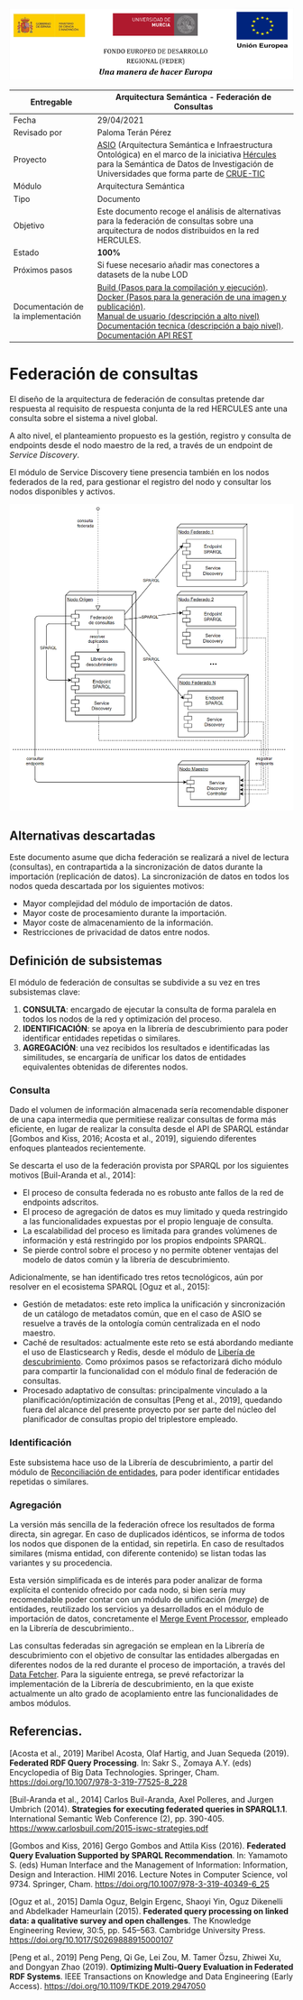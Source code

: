 ![](./images/logos_feder.png)

| Entregable                         | Arquitectura Semántica - Federación de Consultas             |
| ---------------------------------- | ------------------------------------------------------------ |
| Fecha                              | 29/04/2021                                                   |
| Revisado por                       | Paloma Terán Pérez                                           |
| Proyecto                           | [ASIO](https://www.um.es/web/hercules/proyectos/asio) (Arquitectura Semántica e Infraestructura Ontológica) en el marco de la iniciativa [Hércules](https://www.um.es/web/hercules/) para la Semántica de Datos de Investigación de Universidades que forma parte de [CRUE-TIC](https://www.crue.org/proyecto/hercules/) |
| Módulo                             | Arquitectura Semántica                                       |
| Tipo                               | Documento                                                    |
| Objetivo                           | Este documento recoge el análisis de alternativas para la federación de consultas sobre una arquitectura de nodos distribuidos en la red HERCULES. |
| Estado                             | **100%**                                                     |
| Próximos pasos                     | Si fuese necesario añadir mas conectores a datasets de la nube LOD |
| Documentación de la implementación | [Build (Pasos para la compilación y ejecución)](https://github.com/HerculesCRUE/ib-federation/blob/master/docs/build.md). <br>[Docker (Pasos para la generación de una imagen y publicación)](https://github.com/HerculesCRUE/ib-federation/blob/master/docs/docker.md). <br/>[Manual de usuario (descripción a alto nivel)](https://github.com/HerculesCRUE/ib-federation/blob/master/docs/manual_de_usuario.md)<br>[Documentación tecnica (descripción a bajo nivel)](https://github.com/HerculesCRUE/ib-federation/blob/master/docs/documentacion-tecnica.md).<br>[Documentación API REST](https://github.com/HerculesCRUE/ib-federation/blob/master/docs/documentacion_api_rest.md) |

# Federación de consultas

El diseño de la arquitectura de federación de consultas pretende dar respuesta al requisito de respuesta conjunta de la red HERCULES ante una consulta sobre el sistema a nivel global.

A alto nivel, el planteamiento propuesto es la gestión, registro y consulta de endpoints desde el nodo maestro de la red, a través de un endpoint de *Service Discovery*. 

El módulo de Service Discovery tiene presencia también en los nodos federados de la red, para gestionar el registro del nodo y consultar los nodos disponibles y activos.

![](./images/ASIO_Izertis_Federación_v2.png)

## Alternativas descartadas

Este documento asume que dicha federación se realizará a nivel de lectura (consultas), en contrapartida a la sincronización de datos durante la importación (replicación de datos). La sincronización de datos en todos los nodos queda descartada por los siguientes motivos:

- Mayor complejidad del módulo de importación de datos.
- Mayor coste de procesamiento durante la importación.
- Mayor coste de almacenamiento de la información.
- Restricciones de privacidad de datos entre nodos.

## Definición de subsistemas

El módulo de federación de consultas se subdivide a su vez en tres subsistemas clave:

1. **CONSULTA**: encargado de ejecutar la consulta de forma paralela en todos los nodos de la red y optimización del proceso.
2. **IDENTIFICACIÓN**: se apoya en la librería de descubrimiento para poder identificar entidades repetidas o similares.
3. **AGREGACIÓN**: una vez recibidos los resultados e identificadas las similitudes, se encargaría de unificar los datos de entidades equivalentes obtenidas de diferentes nodos.

### Consulta

Dado el volumen de información almacenada sería recomendable disponer de una capa intermedia que permitiese realizar consultas de forma más eficiente, en lugar de realizar la consulta desde el API de SPARQL estándar [Gombos and Kiss, 2016; Acosta et al., 2019], siguiendo diferentes enfoques planteados recientemente. 

Se descarta el uso de la federación provista por SPARQL por los siguientes motivos [Buil-Aranda et al., 2014]:

- El proceso de consulta federada no es robusto ante fallos de la red de endpoints adscritos.
- El proceso de agregación de datos es muy limitado y queda restringido a las funcionalidades expuestas por el propio lenguaje de consulta.
- La escalabilidad del proceso es limitada para grandes volúmenes de información y está restringido por los propios endpoints SPARQL.
- Se pierde control sobre el proceso y no permite obtener ventajas del modelo de datos común y la librería de descubrimiento.

Adicionalmente, se han identificado tres retos tecnológicos, aún por resolver en el ecosistema SPARQL [Oguz et al., 2015]:

* Gestión de metadatos: este reto implica la unificación y sincronización de un catálogo de metadatos común, que en el caso de ASIO se resuelve a través de la ontología común centralizada en el nodo maestro.
* Caché de resultados: actualmente este reto se está abordando mediante el uso de Elasticsearch y Redis, desde el módulo de [Libería de descubrimiento](../../24-Librer%C3%ADa_de_descubrimiento/README.md#integraci%C3%B3n-del-proceso-dentro-de-la-arquitectura-general-de-la-aplicaci%C3%B3n). Como próximos pasos se refactorizará dicho módulo para compartir la funcionalidad con el módulo final de federación de consultas.
* Procesado adaptativo de consultas: principalmente vinculado a la planificación/optimización de consultas [Peng et al., 2019], quedando fuera del alcance del presente proyecto por ser parte del núcleo del planificador de consultas propio del triplestore empleado.

### Identificación

Este subsistema hace uso de la Librería de descubrimiento, a partir del módulo de [Reconciliación de entidades](../../24-Librer%C3%ADa_de_descubrimiento/README.md#reconciliaci%C3%B3n-de-entidades), para poder identificar entidades repetidas o similares.

### Agregación

La versión más sencilla de la federación ofrece los resultados de forma directa, sin agregar. En caso de duplicados idénticos, se informa de todos los nodos que disponen de la entidad, sin repetirla. En caso de resultados similares (misma entidad, con diferente contenido) se listan todas las variantes y su procedencia.

Esta versión simplificada es de interés para poder analizar de forma explícita el contenido ofrecido por cada nodo, si bien sería muy recomendable poder contar con un módulo de unificación (*merge*) de entidades, reutilizado los servicios ya desarrollados en el módulo de importación de datos, concretamente el [Merge Event Processor](../../24-Librer%C3%ADa_de_descubrimiento/README.md#integraci%C3%B3n-del-proceso-dentro-de-la-arquitectura-general-de-la-aplicaci%C3%B3n), empleado en la Librería de descubrimiento..

Las consultas federadas sin agregación se emplean en la Librería de descubrimiento con el objetivo de consultar las entidades albergadas en diferentes nodos de la red durante el proceso de importación, a través del [Data Fetcher](../../24-Librer%C3%ADa_de_descubrimiento/README.md#integraci%C3%B3n-del-proceso-dentro-de-la-arquitectura-general-de-la-aplicaci%C3%B3n). Para la siguiente entrega, se prevé refactorizar la implementación de la Librería de descubrimiento, en la que existe actualmente un alto grado de acoplamiento entre las funcionalidades de ambos módulos.

## Referencias. 

[Acosta et al., 2019] Maribel Acosta, Olaf Hartig, and Juan Sequeda (2019). **Federated RDF Query Processing**. In: Sakr S., Zomaya A.Y. (eds) Encyclopedia of Big Data Technologies. Springer, Cham. 
https://doi.org/10.1007/978-3-319-77525-8_228

[Buil-Aranda et al., 2014] Carlos Buil-Aranda, Axel Polleres, and Jurgen Umbrich (2014). **Strategies for executing federated queries in SPARQL1.1**. International Semantic Web Conference (2), pp. 390-405. 
https://www.carlosbuil.com/2015-iswc-strategies.pdf

[Gombos and Kiss, 2016] Gergo Gombos and Attila Kiss (2016). **Federated Query Evaluation Supported by SPARQL Recommendation**. In: Yamamoto S. (eds) Human Interface and the Management of Information: Information, Design and Interaction. HIMI 2016. Lecture Notes in Computer Science, vol 9734. Springer, Cham. 
https://doi.org/10.1007/978-3-319-40349-6_25

[Oguz et al., 2015] Damla Oguz, Belgin Ergenc, Shaoyi Yin, Oguz Dikenelli and Abdelkader Hameurlain (2015). **Federated query processing on linked data: a qualitative survey and open challenges**. The Knowledge Engineering Review, 30:5, pp. 545–563. Cambridge University Press.
https://doi.org/10.1017/S0269888915000107

[Peng et al., 2019] Peng Peng, Qi Ge, Lei Zou, M. Tamer Özsu, Zhiwei Xu, and Dongyan Zhao (2019). **Optimizing Multi-Query Evaluation in Federated RDF Systems**. IEEE Transactions on Knowledge and Data Engineering (Early Access).
https://doi.org/10.1109/TKDE.2019.2947050